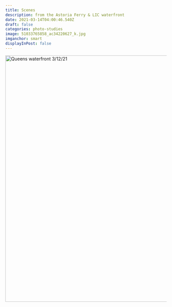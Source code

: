 ```yaml
---
title: Scenes
description: from the Astoria Ferry & LIC waterfront
date: 2021-03-14T04:00:46.540Z
draft: false
categories: photo-studies
image: 51033765858_ac34220627_k.jpg
imganchor: smart
displayInPost: false
---
```

<a data-flickr-embed="true" href="https://www.flickr.com/photos/portermoresby/albums/72157718637629458" title="Queens waterfront 3/12/21"><img src="https://live.staticflickr.com/65535/51033765858_077579e5a8_b.jpg" width="1024" height="768" alt="Queens waterfront 3/12/21"></a><script async src="//embedr.flickr.com/assets/client-code.js" charset="utf-8"></script>
